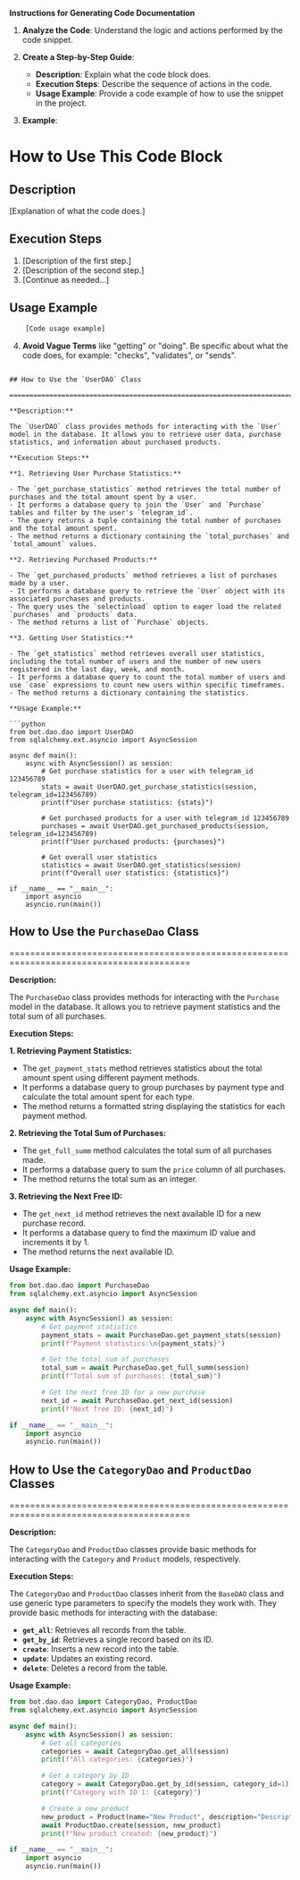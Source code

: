 **Instructions for Generating Code Documentation**

1. **Analyze the Code**: Understand the logic and actions performed by the code snippet.

2. **Create a Step-by-Step Guide**:
    - **Description**: Explain what the code block does.
    - **Execution Steps**: Describe the sequence of actions in the code.
    - **Usage Example**: Provide a code example of how to use the snippet in the project.

3. **Example**:

How to Use This Code Block
=========================================================================================

Description
-------------------------
[Explanation of what the code does.]

Execution Steps
-------------------------
1. [Description of the first step.]
2. [Description of the second step.]
3. [Continue as needed...]

Usage Example
-------------------------

```python
    [Code usage example]
```

4. **Avoid Vague Terms** like "getting" or "doing". Be specific about what the code does, for example: "checks", "validates", or "sends".
```

## How to Use the `UserDAO` Class

=========================================================================================

**Description:**

The `UserDAO` class provides methods for interacting with the `User` model in the database. It allows you to retrieve user data, purchase statistics, and information about purchased products.

**Execution Steps:**

**1. Retrieving User Purchase Statistics:**

- The `get_purchase_statistics` method retrieves the total number of purchases and the total amount spent by a user.
- It performs a database query to join the `User` and `Purchase` tables and filter by the user's `telegram_id`.
- The query returns a tuple containing the total number of purchases and the total amount spent.
- The method returns a dictionary containing the `total_purchases` and `total_amount` values.

**2. Retrieving Purchased Products:**

- The `get_purchased_products` method retrieves a list of purchases made by a user.
- It performs a database query to retrieve the `User` object with its associated purchases and products.
- The query uses the `selectinload` option to eager load the related `purchases` and `products` data.
- The method returns a list of `Purchase` objects.

**3. Getting User Statistics:**

- The `get_statistics` method retrieves overall user statistics, including the total number of users and the number of new users registered in the last day, week, and month.
- It performs a database query to count the total number of users and use `case` expressions to count new users within specific timeframes.
- The method returns a dictionary containing the statistics.

**Usage Example:**

```python
from bot.dao.dao import UserDAO
from sqlalchemy.ext.asyncio import AsyncSession

async def main():
    async with AsyncSession() as session:
        # Get purchase statistics for a user with telegram_id 123456789
        stats = await UserDAO.get_purchase_statistics(session, telegram_id=123456789)
        print(f"User purchase statistics: {stats}")

        # Get purchased products for a user with telegram_id 123456789
        purchases = await UserDAO.get_purchased_products(session, telegram_id=123456789)
        print(f"User purchased products: {purchases}")

        # Get overall user statistics
        statistics = await UserDAO.get_statistics(session)
        print(f"Overall user statistics: {statistics}")

if __name__ == "__main__":
    import asyncio
    asyncio.run(main())
```

## How to Use the `PurchaseDao` Class

=========================================================================================

**Description:**

The `PurchaseDao` class provides methods for interacting with the `Purchase` model in the database. It allows you to retrieve payment statistics and the total sum of all purchases.

**Execution Steps:**

**1. Retrieving Payment Statistics:**

- The `get_payment_stats` method retrieves statistics about the total amount spent using different payment methods.
- It performs a database query to group purchases by payment type and calculate the total amount spent for each type.
- The method returns a formatted string displaying the statistics for each payment method.

**2. Retrieving the Total Sum of Purchases:**

- The `get_full_summ` method calculates the total sum of all purchases made.
- It performs a database query to sum the `price` column of all purchases.
- The method returns the total sum as an integer.

**3. Retrieving the Next Free ID:**

- The `get_next_id` method retrieves the next available ID for a new purchase record.
- It performs a database query to find the maximum ID value and increments it by 1.
- The method returns the next available ID.

**Usage Example:**

```python
from bot.dao.dao import PurchaseDao
from sqlalchemy.ext.asyncio import AsyncSession

async def main():
    async with AsyncSession() as session:
        # Get payment statistics
        payment_stats = await PurchaseDao.get_payment_stats(session)
        print(f"Payment statistics:\n{payment_stats}")

        # Get the total sum of purchases
        total_sum = await PurchaseDao.get_full_summ(session)
        print(f"Total sum of purchases: {total_sum}")

        # Get the next free ID for a new purchase
        next_id = await PurchaseDao.get_next_id(session)
        print(f"Next free ID: {next_id}")

if __name__ == "__main__":
    import asyncio
    asyncio.run(main())
```

## How to Use the `CategoryDao` and `ProductDao` Classes

=========================================================================================

**Description:**

The `CategoryDao` and `ProductDao` classes provide basic methods for interacting with the `Category` and `Product` models, respectively. 

**Execution Steps:**

The `CategoryDao` and `ProductDao` classes inherit from the `BaseDAO` class and use generic type parameters to specify the models they work with. They provide basic methods for interacting with the database:

- **`get_all`**: Retrieves all records from the table.
- **`get_by_id`**: Retrieves a single record based on its ID.
- **`create`**: Inserts a new record into the table.
- **`update`**: Updates an existing record.
- **`delete`**: Deletes a record from the table.

**Usage Example:**

```python
from bot.dao.dao import CategoryDao, ProductDao
from sqlalchemy.ext.asyncio import AsyncSession

async def main():
    async with AsyncSession() as session:
        # Get all categories
        categories = await CategoryDao.get_all(session)
        print(f"All categories: {categories}")

        # Get a category by ID
        category = await CategoryDao.get_by_id(session, category_id=1)
        print(f"Category with ID 1: {category}")

        # Create a new product
        new_product = Product(name="New Product", description="Description", category_id=1, price=100)
        await ProductDao.create(session, new_product)
        print(f"New product created: {new_product}")

if __name__ == "__main__":
    import asyncio
    asyncio.run(main())